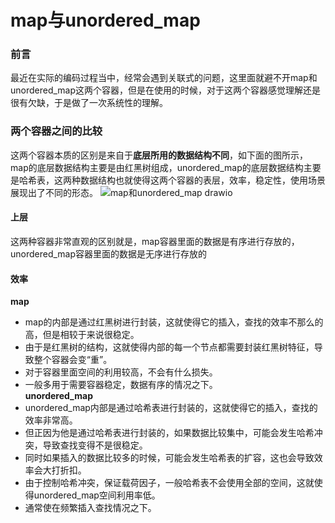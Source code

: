 # map与unordered_map
### 前言
最近在实际的编码过程当中，经常会遇到关联式的问题，这里面就避不开map和unordered_map这两个容器，但是在使用的时候，对于这两个容器感觉理解还是很有欠缺，于是做了一次系统性的理解。
### 两个容器之间的比较
这两个容器本质的区别是来自于**底层所用的数据结构不同**，如下面的图所示，map的底层数据结构主要是由红黑树组成，unordered_map的底层数据结构主要是哈希表，这两种数据结构也就使得这两个容器的表层，效率，稳定性，使用场景展现出了不同的形态。
![map和unordered_map drawio](https://user-images.githubusercontent.com/104414865/234016414-6465cecf-495c-44a7-9298-952f5cd25c8a.png)
#### 上层
这两种容器非常直观的区别就是，map容器里面的数据是有序进行存放的，unordered_map容器里面的数据是无序进行存放的
#### 效率
**map**   
- map的内部是通过红黑树进行封装，这就使得它的插入，查找的效率不那么的高，但是相较于来说很稳定。  
- 由于是红黑树的结构，这就使得内部的每一个节点都需要封装红黑树特征，导致整个容器会变“重”。   
- 对于容器里面空间的利用较高，不会有什么损失。  
- 一般多用于需要容器稳定，数据有序的情况之下。  
**unordered_map**   
- unordered_map内部是通过哈希表进行封装的，这就使得它的插入，查找的效率非常高。   
- 但正因为他是通过哈希表进行封装的，如果数据比较集中，可能会发生哈希冲突，导致查找变得不是很稳定。   
- 同时如果插入的数据比较多的时候，可能会发生哈希表的扩容，这也会导致效率会大打折扣。   
- 由于控制哈希冲突，保证载荷因子，一般哈希表不会使用全部的空间，这就使得unordered_map空间利用率低。   
- 通常使在频繁插入查找情况之下。   

